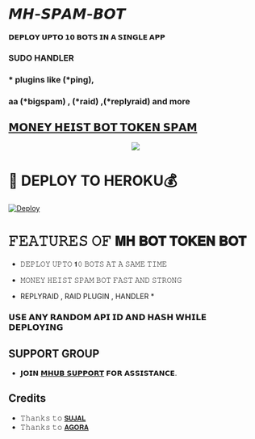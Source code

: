 # 𝙈𝙃-𝙎𝙋𝘼𝙈-𝘽𝙊𝙏

#### 𝗗𝗘𝗣𝗟𝗢𝗬 𝗨𝗣𝗧𝗢 𝟭𝟬 𝗕𝗢𝗧𝗦 𝗜𝗡 𝗔 𝗦𝗜𝗡𝗚𝗟𝗘 𝗔𝗣𝗣 
### SUDO HANDLER 
### * plugins like (*ping), 
### aa (*bigspam) , (*raid) ,(*replyraid) and more
## [𝗠𝗢𝗡𝗘𝗬 𝗛𝗘𝗜𝗦𝗧 𝗕𝗢𝗧 𝗧𝗢𝗞𝗘𝗡 𝗦𝗣𝗔𝗠](t.me/Agoraswamy_Professor)

<p align="center">
  <img src="https://telegra.ph/file/ce8b8e62cd807f75a1653.jpg">
</p>



# 🚀 DEPLOY TO HEROKU💰

[![Deploy](https://www.herokucdn.com/deploy/button.svg)](https://heroku.com/deploy?template=https://github.com/Professor-OS/MH-Bottoken)

# 𝙵𝙴𝙰𝚃𝚄𝚁𝙴𝚂 𝙾𝙵 𝗠𝗛 𝗕𝗢𝗧 𝗧𝗢𝗞𝗘𝗡 𝗕𝗢𝗧

   - 𝙳𝙴𝙿𝙻𝙾𝚈 𝚄𝙿𝚃𝙾 𝟭𝟶 𝙱𝙾𝚃𝚂 𝙰𝚃 𝙰 𝚂𝙰𝙼𝙴 𝚃𝙸𝙼𝙴

   - 𝙼𝙾𝙽𝙴𝚈 𝙷𝙴𝙸𝚂𝚃 𝚂𝙿𝙰𝙼 𝙱𝙾𝚃 𝙵𝙰𝚂𝚃 𝙰𝙽𝙳 𝚂𝚃𝚁𝙾𝙽𝙶

   - REPLYRAID , RAID PLUGIN , HANDLER *


### 𝗨𝗦𝗘 𝗔𝗡𝗬 𝗥𝗔𝗡𝗗𝗢𝗠 𝗔𝗣𝗜 𝗜𝗗 𝗔𝗡𝗗 𝗛𝗔𝗦𝗛 𝗪𝗛𝗜𝗟𝗘 𝗗𝗘𝗣𝗟𝗢𝗬𝗜𝗡𝗚


## SUPPORT GROUP
   - 𝗝𝗢𝗜𝗡 [𝗠𝗛𝗨𝗕 𝗦𝗨𝗣𝗣𝗢𝗥𝗧](https://t.me/MH_USERBOT) 𝗙𝗢𝗥 𝗔𝗦𝗦𝗜𝗦𝗧𝗔𝗡𝗖𝗘.

## Credits
   - 𝚃𝚑𝚊𝚗𝚔𝚜 𝚝𝚘 [𝗦𝗨𝗝𝗔𝗟](https://t.me/toxic_than_toxiest)
   - 𝚃𝚑𝚊𝚗𝚔𝚜 𝚝𝚘 [𝗔𝗚𝗢𝗥𝗔](https://t.me/agoraSWAMY_professor)
